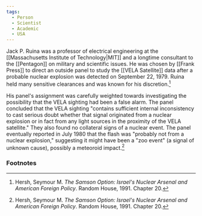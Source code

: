 ```yaml
---
tags:
  - Person
  - Scientist
  - Academic
  - USA
---
```

Jack P. Ruina was a professor of electrical engineering at the [[Massachusetts Institute of Technology|MIT]] and a longtime consultant to the [[Pentagon]] on military and scientific issues. He was chosen by [[Frank Press]] to direct an outside panel to study the [[VELA Satellite]] data after a probable nuclear explosion was detected on September 22, 1979. Ruina held many sensitive clearances and was known for his discretion.[^1]

His panel's assignment was carefully weighted towards investigating the possibility that the VELA sighting had been a false alarm. The panel concluded that the VELA sighting "contains sufficient internal inconsistency to cast serious doubt whether that signal originated from a nuclear explosion or in fact from any light sources in the proximity of the VELA satellite." They also found no collateral signs of a nuclear event. The panel eventually reported in July 1980 that the flash was "probably not from a nuclear explosion," suggesting it might have been a "zoo event" (a signal of unknown cause), possibly a meteoroid impact.[^1]

### Footnotes

[^1]: Hersh, Seymour M. *The Samson Option: Israel's Nuclear Arsenal and American Foreign Policy*. Random House, 1991. Chapter 20.